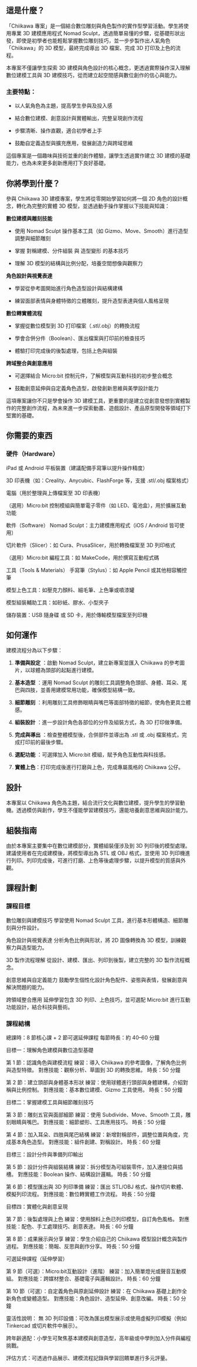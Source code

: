 ## 這是什麼？

「Chiikawa 專案」是一個結合數位雕刻與角色製作的實作型學習活動。學生將使用專業 3D 建模應用程式 Nomad Sculpt，​透過簡單易懂的步驟，從基礎形狀出發，即使是初學者也能輕鬆掌握數位雕刻技巧，並一步步製作出人氣角色「Chiikawa」的 3D 模型，最終完成導出 3D 檔案、完成 3D 打印及上色的流程。

本專案不僅讓學生探索 3D 建模與角色設計的核心概念，更透過實際操作深入理解數位建模工具與 3D 建模技巧，從而建立起空間感與數位創作的信心與能力。

### 主要特點：

- 以人氣角色為主題，提高學生參與及投入感

- 結合數位建模、創意設計與實體輸出，完整呈現創作流程

- 步驟清晰、操作直觀，適合初學者上手

- 鼓勵自定義造型與擴充應用，發展創造力與跨域思維

這個專案是一個趣味與技術並重的創作體驗，讓學生透過實作建立 3D 建模的基礎能力，也為未來更多創新應用打下良好基礎。

## 你將學到什麼？

參與 Chiikawa 3D 建模專案，學生將從零開始學習如何將一個 2D 角色的設計概念，轉化為完整的實體 3D 模型，並透過動手操作掌握以下技能與知識：

**數位建模與雕刻技能**

- 使用 Nomad Sculpt 操作基本工具（如 Gizmo、Move、Smooth）進行造型調整與細節雕刻

- 掌握 對稱建模、分件組裝 與 造型變形 的基本技巧

- 理解 3D 模型的結構與比例分配，培養空間想像與觀察力

**角色設計與視覺表達**

- 學習從參考圖開始進行角色造型設計與結構建構

- 練習面部表情與身體特徵的立體雕刻，提升造型表達與個人風格呈現

**數位轉實體流程**

- 掌握從數位模型到 3D 打印檔案（.stl/.obj）的轉換流程

- 學會合併分件（Boolean）、匯出檔案與打印前的檢查技巧

- 體驗打印完成後的後製處理，包括上色與組裝

**跨域整合與創意應用**

- 可選擇結合 Micro:bit 控制元件，了解模型與互動科技的初步整合概念

- 鼓勵創意延伸與自定義角色造型，啟發創新思維與美學設計能力

這項專案讓你不只是學會操作 3D 建模工具，更重要的是建立從創意發想到實體製作的完整創作流程，為未來進一步探索動畫、遊戲設計、產品原型開發等領域打下堅實的基礎。

## 你需要的東西

### 硬件（Hardware）
iPad 或 Android 平板裝置（建議配備手寫筆以提升操作精度）

3D 印表機（如：Creality、Anycubic、FlashForge 等，支援 .stl/.obj 檔案格式）

電腦（用於整理與上傳檔案至 3D 印表機）

（選用）Micro:bit 控制模組與簡單電子零件（如 LED、電池盒），用於擴展互動功能

軟件（Software）
Nomad Sculpt：主力建模應用程式（iOS / Android 皆可使用）

切片軟件（Slicer）：如 Cura、PrusaSlicer，用於轉換檔案至 3D 列印格式

（選用）Micro:bit 編程工具：如 MakeCode，用於撰寫互動程式碼

工具（Tools & Materials）
手寫筆（Stylus）：如 Apple Pencil 或其他相容觸控筆

模型上色工具：如壓克力顏料、細毛筆、上色筆或噴漆罐

模型組裝輔助工具：如砂紙、膠水、小型夾子

儲存裝置：USB 隨身碟 或 SD 卡，用於傳輸模型檔案至列印機

## 如何運作

建模流程分為以下步驟：​

1. **準備與設定** ：啟動 Nomad Sculpt，建立新專案並匯入 Chiikawa 的參考圖片，以球體為頭部的起點進行建模。

2. **基本造型** ：運用 Nomad Sculpt 的雕刻工具調整角色頭部、身體、耳朵、尾巴與四肢，並善用建模常用功能，確保模型結構一致。

3. **細節雕刻** ：利用雕刻工具修飾眼睛與嘴巴等面部特徵的細節，使角色更具立體感。

4. **組裝設計** ：進一步設計角色各部位的分件及組裝方式，為 3D 打印做準備。

5. **完成與導出** ：檢查整體模型後，合併部件並導出為 .stl 或 .obj 檔案格式，完成打印前的最後步驟。

6. **選配功能** ：可選擇加入 Micro:bit 模組，賦予角色互動性與科技感。

7. **實體上色**：打印完成後進行打磨與上色，完成專屬風格的 Chiikawa 公仔。

## 設計

本專案以 Chiikawa 角色為主題，結合流行文化與數位建模，提升學生的學習動機。​透過模仿與創作，學生不僅能學習建模技巧，還能培養創意思維與設計能力。​

## 組裝指南

由於本專案主要集中在數位建模部分，實體組裝僅涉及到 3D 列印後的模型處理。​建議使用者在完成建模後，將模型導出為 STL 或 OBJ 格式，並使用 3D 列印機進行列印。​列印完成後，可進行打磨、上色等後處理步驟，以提升模型的質感與外觀。​

## 課程計劃

### 課程目標

數位雕刻與建模技巧
學習使用 Nomad Sculpt 工具，進行基本形體構造、細節雕刻與分件設計。

角色設計與視覺表達
分析角色比例與形狀，將 2D 圖像轉換為 3D 模型，訓練觀察力與造型能力。

3D 製作流程理解
從設計、建模、匯出、列印到後製，建立完整的 3D 製作流程概念。

創意思維與自定義能力
鼓勵學生個性化設計角色配件、姿態與表情，發展創意與解決問題的能力。

跨領域整合應用
延伸學習包含 3D 列印、上色技巧，並可選配 Micro:bit 進行互動功能設計，結合科技與藝術。

### 課程結構

總課時：8 節核心課 + 2 節可選延伸課程 每節時長：約 40–60 分鐘

目標一：理解角色建模與數位造型基礎

第 1 節：認識角色與建模流程
練習：導入 Chiikawa 的參考圖像，了解角色比例與造型特徵。
對應技能：觀察分析、草圖到 3D 的轉換思維。
時長：50 分鐘

第 2 節：建立頭部與身體基本形狀
練習：使用球體進行頭部與身體建構，介紹對稱與比例控制。
對應技能：基本數位建模、Gizmo 工具使用。
時長：50 分鐘

目標二：掌握建模工具與細節雕刻技巧

第 3 節：雕刻五官與面部細節
練習：使用 Subdivide、Move、Smooth 工具，雕刻眼睛與嘴巴。
對應技能：細節塑形、工具應用技巧。
時長：50 分鐘

第 4 節：加入耳朵、四肢與尾巴結構
練習：新增對稱部件，調整位置與角度，完成基本角色造型。
對應技能：組件創建、對稱設計。
時長：60 分鐘

目標三：設計分件與準備列印輸出

第 5 節：設計分件與組裝結構
練習：拆分模型為可組裝零件，加入連接位與插槽。
對應技能：Boolean 操作、結構設計邏輯。
時長：50 分鐘

第 6 節：模型匯出與 3D 列印準備
練習：匯出 STL/OBJ 格式、操作切片軟體、模擬列印流程。
對應技能：數位轉實體工作流程。
時長：50 分鐘

目標四：實體化與創意呈現

第 7 節：後製處理與上色
練習：使用顏料上色已列印模型，自訂角色風格。
對應技能：配色、手工處理技巧、創意表達。
時長：60 分鐘

第 8 節：成果展示與分享
練習：學生介紹自己的 Chiikawa 模型設計概念與製作過程。
對應技能：簡報、反思與創作分享。
時長：50 分鐘

可選延伸課程（延伸學習）

第 9 節（可選）：Micro:bit互動設計（進階）
練習：加入簡單燈光或聲音互動模組。
對應技能：跨媒材整合、基礎電子與邏輯設計。
時長：60 分鐘

第 10 節（可選）：自定義角色與原創延伸設計
練習：在 Chiikawa 基礎上創作全新角色或變體造型。
對應技能：角色設計、造型延伸、創意改編。
時長：50 分鐘

靈活性說明：
無 3D 列印設備：可改為匯出模型展示或使用虛擬列印模擬（例如 Tinkercad 或切片軟件中展示）。

跨年齡適配：小學生可聚焦基本建模與創意造型，高年級或中學則加入分件與編程挑戰。

評估方式：可透過作品展示、建模流程記錄與學習回饋單進行多元評量。